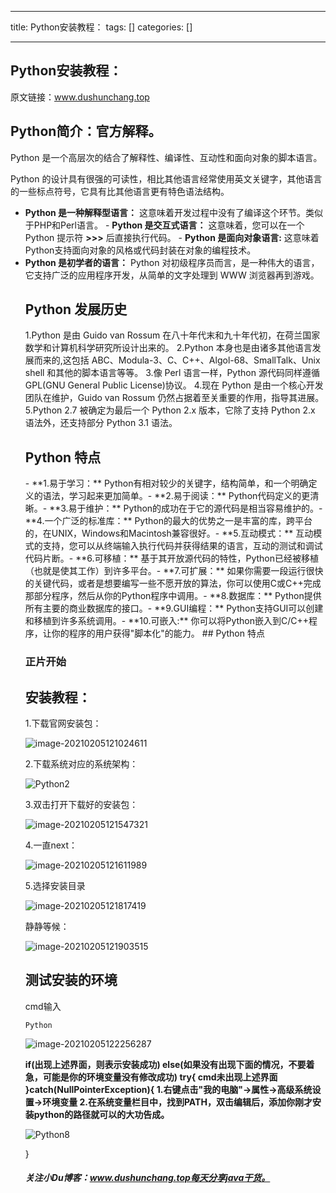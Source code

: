 
--- 
title:  Python安装教程： 
tags: []
categories: [] 

---
## Python安装教程：

原文链接：www.dushunchang.top

## Python简介：官方解释。

Python 是一个高层次的结合了解释性、编译性、互动性和面向对象的脚本语言。

Python 的设计具有很强的可读性，相比其他语言经常使用英文关键字，其他语言的一些标点符号，它具有比其他语言更有特色语法结构。
-  **Python 是一种解释型语言：** 这意味着开发过程中没有了编译这个环节。类似于PHP和Perl语言。 -  **Python 是交互式语言：** 这意味着，您可以在一个 Python 提示符 **&gt;&gt;&gt;** 后直接执行代码。 -  **Python 是面向对象语言:** 这意味着Python支持面向对象的风格或代码封装在对象的编程技术。 <li> **Python 是初学者的语言：** Python 对初级程序员而言，是一种伟大的语言，它支持广泛的应用程序开发，从简单的文字处理到 WWW 浏览器再到游戏。 <h2>Python 发展历史</h2> 1.Python 是由 Guido van Rossum 在八十年代末和九十年代初，在荷兰国家数学和计算机科学研究所设计出来的。 2.Python 本身也是由诸多其他语言发展而来的,这包括 ABC、Modula-3、C、C++、Algol-68、SmallTalk、Unix shell 和其他的脚本语言等等。 3.像 Perl 语言一样，Python 源代码同样遵循 GPL(GNU General Public License)协议。 4.现在 Python 是由一个核心开发团队在维护，Guido van Rossum 仍然占据着至关重要的作用，指导其进展。 5.Python 2.7 被确定为最后一个 Python 2.x 版本，它除了支持 Python 2.x 语法外，还支持部分 Python 3.1 语法。 <h2>Python 特点</h2> 
  <ul>- **1.易于学习：** Python有相对较少的关键字，结构简单，和一个明确定义的语法，学习起来更加简单。- **2.易于阅读：** Python代码定义的更清晰。- **3.易于维护：** Python的成功在于它的源代码是相当容易维护的。- **4.一个广泛的标准库：** Python的最大的优势之一是丰富的库，跨平台的，在UNIX，Windows和Macintosh兼容很好。- **5.互动模式：** 互动模式的支持，您可以从终端输入执行代码并获得结果的语言，互动的测试和调试代码片断。- **6.可移植：** 基于其开放源代码的特性，Python已经被移植（也就是使其工作）到许多平台。- **7.可扩展：** 如果你需要一段运行很快的关键代码，或者是想要编写一些不愿开放的算法，你可以使用C或C++完成那部分程序，然后从你的Python程序中调用。- **8.数据库：** Python提供所有主要的商业数据库的接口。- **9.GUI编程：** Python支持GUI可以创建和移植到许多系统调用。- **10.可嵌入:** 你可以将Python嵌入到C/C++程序，让你的程序的用户获得"脚本化"的能力。
## Python 特点

### 正片开始

## 安装教程：

1.下载官网安装包：

<img src="https://img-blog.csdnimg.cn/img_convert/b818863700c7ebd7c6ddab2f09bb269d.png" alt="image-20210205121024611">

2.下载系统对应的系统架构：

<img src="https://img-blog.csdnimg.cn/img_convert/d83546b4aa1e3f82b50025902e6ce474.png" alt="Python2">

3.双击打开下载好的安装包：

<img src="https://img-blog.csdnimg.cn/img_convert/fef829cbea3519904e1157791a562868.png" alt="image-20210205121547321">

4.一直next：

<img src="https://img-blog.csdnimg.cn/img_convert/ef820aa4410c6a3d8eacd67ef3ccae37.png" alt="image-20210205121611989">

5.选择安装目录

<img src="https://img-blog.csdnimg.cn/img_convert/56f51a4fe75127fc4b4d880267ed21d7.png" alt="image-20210205121817419">

静静等候：

<img src="https://img-blog.csdnimg.cn/img_convert/0946cf8deb6a8f052225480cdfbfe6ff.png" alt="image-20210205121903515">

## 测试安装的环境

cmd输入

```
Python 

```

<img src="https://img-blog.csdnimg.cn/img_convert/1d5806d8862a4fbe1d7a98423d63dd92.png" alt="image-20210205122256287">

**if(出现上述界面，则表示安装成功) else(如果没有出现下面的情况，不要着急，可能是你的环境变量没有修改成功) try{<!-- --> cmd未出现上述界面 }catch(NullPointerException){<!-- --> 1.右键点击"我的电脑"-&gt;属性-&gt;高级系统设置-&gt;环境变量 2.在系统变量栏目中，找到PATH，双击编辑后，添加你刚才安装python的路径就可以的大功告成。**

<img src="https://img-blog.csdnimg.cn/img_convert/96510fdcfbc939c9d4249089d83f4e19.png" alt="Python8">

}

##### 关注小Du博客：www.dushunchang.top每天分享java干货。
